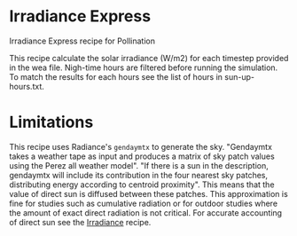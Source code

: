 # Irradiance Express

Irradiance Express recipe for Pollination

This recipe calculate the solar irradiance (W/m2) for each timestep provided in the wea
file. Nigh-time hours are filtered before running the simulation. To match the results
for each hours see the list of hours in sun-up-hours.txt.

# Limitations

This recipe uses Radiance's `gendaymtx` to generate the sky. "Gendaymtx takes a weather
tape as input and produces a matrix of sky patch values using the Perez all weather
model". "If there is a sun in the description, gendaymtx will include its contribution
in the four nearest sky patches, distributing energy according to centroid proximity".
This means that the value of direct sun is diffused between these patches. This
approximation is fine for studies such as cumulative radiation or for outdoor studies
where the amount of exact direct radiation is not critical. For accurate accounting
of direct sun see the [Irradiance](https://github.com/pollination/irradiance) recipe.
